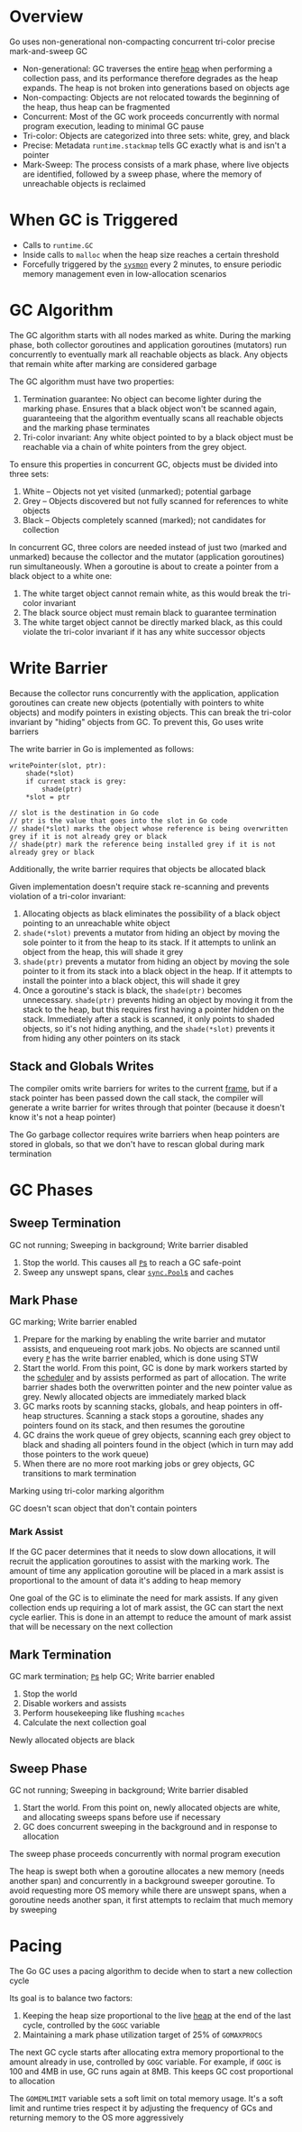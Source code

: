 # Overview

Go uses non-generational non-compacting concurrent tri-color precise mark-and-sweep GC

- Non-generational: GC traverses the entire [heap](Heap%20Memory.md) when performing a collection pass, and its performance therefore degrades as the heap expands. The heap is not broken into generations based on objects age
- Non-compacting: Objects are not relocated towards the beginning of the heap, thus heap can be fragmented
- Concurrent: Most of the GC work proceeds concurrently with normal program execution, leading to minimal GC pause
- Tri-color: Objects are categorized into three sets: white, grey, and black
- Precise: Metadata `runtime.stackmap` tells GC exactly what is and isn't a pointer
- Mark-Sweep: The process consists of a mark phase, where live objects are identified, followed by a sweep phase, where the memory of unreachable objects is reclaimed

# When GC is Triggered

- Calls to `runtime.GC`
- Inside calls to `malloc` when the heap size reaches a certain threshold
- Forcefully triggered by the [`sysmon`](Go%20Goroutines%20and%20Scheduler%20Internals.md) every 2 minutes, to ensure periodic memory management even in low-allocation scenarios

# GC Algorithm

The GC algorithm starts with all nodes marked as white. During the marking phase, both collector goroutines and application goroutines (mutators) run concurrently to eventually mark all reachable objects as black. Any objects that remain white after marking are considered garbage

The GC algorithm must have two properties:

1. Termination guarantee: No object can become lighter during the marking phase. Ensures that a black object won't be scanned again, guaranteeing that the algorithm eventually scans all reachable objects and the marking phase terminates
2. Tri-color invariant: Any white object pointed to by a black object must be reachable via a chain of white pointers from the grey object.

To ensure this properties in concurrent GC, objects must be divided into three sets:

1. White – Objects not yet visited (unmarked); potential garbage
2. Grey – Objects discovered but not fully scanned for references to white objects
3. Black – Objects completely scanned (marked); not candidates for collection

In concurrent GC, three colors are needed instead of just two (marked and unmarked) because the collector and the mutator (application goroutines) run simultaneously. When a goroutine is about to create a pointer from a black object to a white one:

1. The white target object cannot remain white, as this would break the tri-color invariant
2. The black source object must remain black to guarantee termination
3. The white target object cannot be directly marked black, as this could violate the tri-color invariant if it has any white successor objects

# Write Barrier

Because the collector runs concurrently with the application, application goroutines can create new objects (potentially with pointers to white objects) and modify pointers in existing objects. This can break the tri-color invariant by "hiding" objects from GC. To prevent this, Go uses write barriers

The write barrier in Go is implemented as follows:

```
writePointer(slot, ptr):
    shade(*slot)
    if current stack is grey:
        shade(ptr)
    *slot = ptr

// slot is the destination in Go code
// ptr is the value that goes into the slot in Go code
// shade(*slot) marks the object whose reference is being overwritten grey if it is not already grey or black
// shade(ptr) mark the reference being installed grey if it is not already grey or black
```

Additionally, the write barrier requires that objects be allocated black

Given implementation doesn't require stack re-scanning and prevents violation of a tri-color invariant:

1. Allocating objects as black eliminates the possibility of a black object pointing to an unreachable white object
2. `shade(*slot)` prevents a mutator from hiding an object by moving the sole pointer to it from the heap to its stack. If it attempts to unlink an object from the heap, this will shade it grey
3. `shade(ptr)` prevents a mutator from hiding an object by moving the sole pointer to it from its stack into a black object in the heap. If it attempts to install the pointer into a black object, this will shade it grey
4. Once a goroutine's stack is black, the `shade(ptr)` becomes unnecessary. `shade(ptr)` prevents hiding an object by moving it from the stack to the heap, but this requires first having a pointer hidden on the stack. Immediately after a stack is scanned, it only points to shaded objects, so it's not hiding anything, and the `shade(*slot)` prevents it from hiding any other pointers on its stack

## Stack and Globals Writes

The compiler omits write barriers for writes to the current [frame](Call%20Stack.md), but if a stack pointer has been passed down the call stack, the compiler will generate a write barrier for writes through that pointer (because it doesn't know it's not a heap pointer)

The Go garbage collector requires write barriers when heap pointers are stored in globals, so that we don't have to rescan global during mark termination

# GC Phases

## Sweep Termination

GC not running; Sweeping in background; Write barrier disabled

1. Stop the world. This causes all [`P`s](Go%20Goroutines%20and%20Scheduler%20Internals.md) to reach a GC safe-point
2. Sweep any unswept spans, clear [`sync.Pool`s](Go%20sync.Pool.md) and caches

## Mark Phase

GC marking; Write barrier enabled

1. Prepare for the marking by enabling the write barrier and mutator assists, and enqueueing root mark jobs. No objects are scanned until every [`P`](Go%20Goroutines%20and%20Scheduler%20Internals.md) has the write barrier enabled, which is done using STW
2. Start the world. From this point, GC is done by mark workers started by the [scheduler](Go%20Goroutines%20and%20Scheduler%20Internals.md) and by assists performed as part of allocation. The write barrier shades both the overwritten pointer and the new pointer value as grey. Newly allocated objects are immediately marked black
3. GC marks roots by scanning stacks, globals, and heap pointers in off-heap structures. Scanning a stack stops a goroutine, shades any pointers found on its stack, and then resumes the goroutine
4. GC drains the work queue of grey objects, scanning each grey object to black and shading all pointers found in the object (which in turn may add those pointers to the work queue)
5. When there are no more root marking jobs or grey objects, GC transitions to mark termination

Marking using tri-color marking algorithm

GC doesn't scan object that don't contain pointers

### Mark Assist

If the GC pacer determines that it needs to slow down allocations, it will recruit the application goroutines to assist with the marking work. The amount of time any application goroutine will be placed in a mark assist is proportional to the amount of data it's adding to heap memory

One goal of the GC is to eliminate the need for mark assists. If any given collection ends up requiring a lot of mark assist, the GC can start the next cycle earlier. This is done in an attempt to reduce the amount of mark assist that will be necessary on the next collection

## Mark Termination

GC mark termination; [`P`s](Go%20Goroutines%20and%20Scheduler%20Internals.md) help GC; Write barrier enabled

1. Stop the world
2. Disable workers and assists
3. Perform housekeeping like flushing `mcaches`
4. Calculate the next collection goal

Newly allocated objects are black

## Sweep Phase

GC not running; Sweeping in background; Write barrier disabled

1. Start the world. From this point on, newly allocated objects are white, and allocating sweeps spans before use if necessary
2. GC does concurrent sweeping in the background and in response to allocation

The sweep phase proceeds concurrently with normal program execution

The heap is swept both when a goroutine allocates a new memory (needs another span) and concurrently in a background sweeper goroutine. To avoid requesting more OS memory while there are unswept spans, when a goroutine needs another span, it first attempts to reclaim that much memory by sweeping

# Pacing

The Go GC uses a pacing algorithm to decide when to start a new collection cycle

Its goal is to balance two factors:

1. Keeping the heap size proportional to the live [heap](Heap%20Memory.md) at the end of the last cycle, controlled by the `GOGC` variable
2. Maintaining a mark phase utilization target of 25% of `GOMAXPROCS`

The next GC cycle starts after allocating extra memory proportional to the amount already in use, controlled by `GOGC` variable. For example, if `GOGC` is 100 and 4MB in use, GC runs again at 8MB. This keeps GC cost proportional to allocation

The `GOMEMLIMIT` variable sets a soft limit on total memory usage. It's a soft limit and runtime tries respect it by adjusting the frequency of GCs and returning memory to the OS more aggressively
